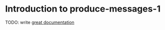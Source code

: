 # Introduction to produce-messages-1

TODO: write [great documentation](http://jacobian.org/writing/what-to-write/)
